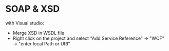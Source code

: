# SOAP & XSD

with Visual studio:

- Merge XSD in WSDL file
- Right click on the project and select "Add Service Reference" -> "WCF" -> "enter local Path or URI"
